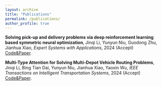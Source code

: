 ```yaml
---
layout: archive
title: "Publications"
permalink: /publications/
author_profile: true
---
```

**Solving pick-up and delivery problems via deep reinforcement learning based symmetric neural optimization**, Jinqi Li, Yunyun Niu, Guodong Zhu, Jianhua Xiao, *Expert Systems with Applications*, 2024 (Accept) [Code&Paper](https://github.com/Good9T/PD-SNO).

**Multi-Type Attention for Solving Multi-Depot Vehicle Routing Problems**, Jinqi Li, Bing Tian Dai, Yunyun Niu, Jianhua Xiao, Yaoxin Wu, *IEEE Transactions on Intelligent Transportation Systems*, 2024 (Accept) [Code&Paper](https://github.com/Good9T/MD_MTA).



